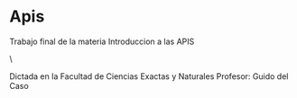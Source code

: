 # Apis

Trabajo final de la materia Introduccion a las APIS 

\\

Dictada en la Facultad de Ciencias Exactas y Naturales
Profesor: Guido del Caso
